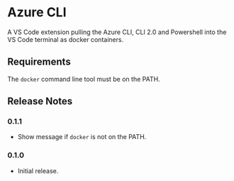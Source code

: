 # Azure CLI

A VS Code extension pulling the Azure CLI, CLI 2.0 and Powershell into the VS Code terminal as docker containers.

## Requirements

The `docker` command line tool must be on the PATH.

## Release Notes

### 0.1.1

- Show message if `docker` is not on the PATH.

### 0.1.0

- Initial release.